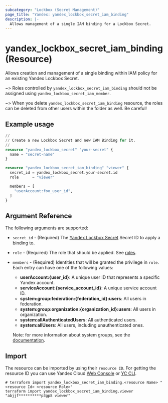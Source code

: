 ```yaml
---
subcategory: "Lockbox (Secret Management)"
page_title: "Yandex: yandex_lockbox_secret_iam_binding"
description: |-
  Allows management of a single IAM binding for a Lockbox Secret.
---
```


# yandex_lockbox_secret_iam_binding (Resource)

Allows creation and management of a single binding within IAM policy for an existing Yandex Lockbox Secret.

~> Roles controlled by `yandex_lockbox_secret_iam_binding` should not be assigned using `yandex_lockbox_secret_iam_member`.

~> When you delete `yandex_lockbox_secret_iam_binding` resource, the roles can be deleted from other users within the folder as well. Be careful!

## Example usage

```terraform
//
// Create a new Lockbox Secret and new IAM Binding for it.
//
resource "yandex_lockbox_secret" "your-secret" {
  name = "secret-name"
}

resource "yandex_lockbox_secret_iam_binding" "viewer" {
  secret_id = yandex_lockbox_secret.your-secret.id
  role      = "viewer"

  members = [
    "userAccount:foo_user_id",
  ]
}
```

## Argument Reference

The following arguments are supported:

* `secret_id` - (Required) The [Yandex Lockbox Secret](https://yandex.cloud/docs/lockbox/) Secret ID to apply a binding to.

* `role` - (Required) The role that should be applied. See [roles](https://yandex.cloud/docs/lockbox/security/).

* `members` - (Required) Identities that will be granted the privilege in `role`. Each entry can have one of the following values:
  * **userAccount:{user_id}**: A unique user ID that represents a specific Yandex account.
  * **serviceAccount:{service_account_id}**: A unique service account ID.
  * **system:group:federation:{federation_id}:users**: All users in federation.
  * **system:group:organization:{organization_id}:users**: All users in organization.
  * **system:allAuthenticatedUsers**: All authenticated users.
  * **system:allUsers**: All users, including unauthenticated ones.

  Note: for more information about system groups, see the [documentation](https://yandex.cloud/docs/iam/concepts/access-control/system-group).


## Import

The resource can be imported by using their `resource ID`. For getting the resource ID you can use Yandex Cloud [Web Console](https://console.yandex.cloud) or [YC CLI](https://yandex.cloud/docs/cli/quickstart).

```shell
# terraform import yandex_lockbox_secret_iam_binding.<resource Name> "<resource Id> <resource Role>"
terraform import yandex_lockbox_secret_iam_binding.viewer "abjjf**********p3gp8 viewer"
```
